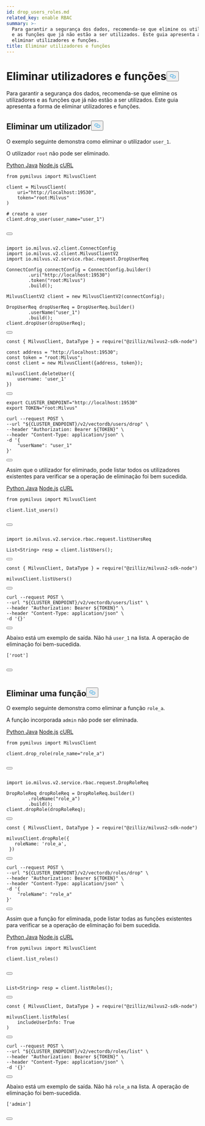 ```yaml
---
id: drop_users_roles.md
related_key: enable RBAC
summary: >-
  Para garantir a segurança dos dados, recomenda-se que elimine os utilizadores
  e as funções que já não estão a ser utilizados. Este guia apresenta a forma de
  eliminar utilizadores e funções.
title: Eliminar utilizadores e funções
---
```

<h1 id="Drop-Users--Roles​" class="common-anchor-header">Eliminar utilizadores e funções<button data-href="#Drop-Users--Roles​" class="anchor-icon" translate="no">
      <svg translate="no"
        aria-hidden="true"
        focusable="false"
        height="20"
        version="1.1"
        viewBox="0 0 16 16"
        width="16"
      >
        <path
          fill="#0092E4"
          fill-rule="evenodd"
          d="M4 9h1v1H4c-1.5 0-3-1.69-3-3.5S2.55 3 4 3h4c1.45 0 3 1.69 3 3.5 0 1.41-.91 2.72-2 3.25V8.59c.58-.45 1-1.27 1-2.09C10 5.22 8.98 4 8 4H4c-.98 0-2 1.22-2 2.5S3 9 4 9zm9-3h-1v1h1c1 0 2 1.22 2 2.5S13.98 12 13 12H9c-.98 0-2-1.22-2-2.5 0-.83.42-1.64 1-2.09V6.25c-1.09.53-2 1.84-2 3.25C6 11.31 7.55 13 9 13h4c1.45 0 3-1.69 3-3.5S14.5 6 13 6z"
        ></path>
      </svg>
    </button></h1><p>Para garantir a segurança dos dados, recomenda-se que elimine os utilizadores e as funções que já não estão a ser utilizados. Este guia apresenta a forma de eliminar utilizadores e funções.</p>
<h2 id="Drop-a-user​" class="common-anchor-header">Eliminar um utilizador<button data-href="#Drop-a-user​" class="anchor-icon" translate="no">
      <svg translate="no"
        aria-hidden="true"
        focusable="false"
        height="20"
        version="1.1"
        viewBox="0 0 16 16"
        width="16"
      >
        <path
          fill="#0092E4"
          fill-rule="evenodd"
          d="M4 9h1v1H4c-1.5 0-3-1.69-3-3.5S2.55 3 4 3h4c1.45 0 3 1.69 3 3.5 0 1.41-.91 2.72-2 3.25V8.59c.58-.45 1-1.27 1-2.09C10 5.22 8.98 4 8 4H4c-.98 0-2 1.22-2 2.5S3 9 4 9zm9-3h-1v1h1c1 0 2 1.22 2 2.5S13.98 12 13 12H9c-.98 0-2-1.22-2-2.5 0-.83.42-1.64 1-2.09V6.25c-1.09.53-2 1.84-2 3.25C6 11.31 7.55 13 9 13h4c1.45 0 3-1.69 3-3.5S14.5 6 13 6z"
        ></path>
      </svg>
    </button></h2><p>O exemplo seguinte demonstra como eliminar o utilizador <code translate="no">user_1</code>. </p>
<div class="alert note">
<p>O utilizador <code translate="no">root</code> não pode ser eliminado.</p>
</div>
<div class="multipleCode">
 <a href="#python">Python </a> <a href="#java">Java</a> <a href="#javascript">Node.js</a> <a href="#shell">cURL</a></div>
<pre><code translate="no" class="language-python"><span class="hljs-keyword">from</span> pymilvus <span class="hljs-keyword">import</span> MilvusClient​
​
client = MilvusClient(​
    uri=<span class="hljs-string">&quot;http://localhost:19530&quot;</span>,​
    token=<span class="hljs-string">&quot;root:Milvus&quot;</span>​
)​
​
<span class="hljs-comment"># create a user​</span>
client.drop_user(user_name=<span class="hljs-string">&quot;user_1&quot;</span>)​

<button class="copy-code-btn"></button></code></pre>
<pre><code translate="no" class="language-java"><span class="hljs-keyword">import</span> io.milvus.v2.client.ConnectConfig​
<span class="hljs-keyword">import</span> io.milvus.v2.client.MilvusClientV2​
<span class="hljs-keyword">import</span> io.milvus.v2.service.rbac.request.DropUserReq​
​
<span class="hljs-type">ConnectConfig</span> <span class="hljs-variable">connectConfig</span> <span class="hljs-operator">=</span> ConnectConfig.builder()​
        .uri(<span class="hljs-string">&quot;http://localhost:19530&quot;</span>)​
        .token(<span class="hljs-string">&quot;root:Milvus&quot;</span>)​
        .build();​
        ​
<span class="hljs-type">MilvusClientV2</span> <span class="hljs-variable">client</span> <span class="hljs-operator">=</span> <span class="hljs-keyword">new</span> <span class="hljs-title class_">MilvusClientV2</span>(connectConfig);​
​
<span class="hljs-type">DropUserReq</span> <span class="hljs-variable">dropUserReq</span> <span class="hljs-operator">=</span> DropUserReq.builder()​
        .userName(<span class="hljs-string">&quot;user_1&quot;</span>)​
        .build();​
client.dropUser(dropUserReq);​

<button class="copy-code-btn"></button></code></pre>
<pre><code translate="no" class="language-javascript"><span class="hljs-keyword">const</span> { <span class="hljs-title class_">MilvusClient</span>, <span class="hljs-title class_">DataType</span> } = <span class="hljs-built_in">require</span>(<span class="hljs-string">&quot;@zilliz/milvus2-sdk-node&quot;</span>)​
​
<span class="hljs-keyword">const</span> address = <span class="hljs-string">&quot;http://localhost:19530&quot;</span>;​
<span class="hljs-keyword">const</span> token = <span class="hljs-string">&quot;root:Milvus&quot;</span>;​
<span class="hljs-keyword">const</span> client = <span class="hljs-keyword">new</span> <span class="hljs-title class_">MilvusClient</span>({address, token});​
​
milvusClient.<span class="hljs-title function_">deleteUser</span>({​
    <span class="hljs-attr">username</span>: <span class="hljs-string">&#x27;user_1&#x27;</span>​
})​

<button class="copy-code-btn"></button></code></pre>
<pre><code translate="no" class="language-shell"><span class="hljs-built_in">export</span> CLUSTER_ENDPOINT=<span class="hljs-string">&quot;http://localhost:19530&quot;</span>​
<span class="hljs-built_in">export</span> TOKEN=<span class="hljs-string">&quot;root:Milvus&quot;</span>​
​
curl --request POST \​
--url <span class="hljs-string">&quot;<span class="hljs-variable">${CLUSTER_ENDPOINT}</span>/v2/vectordb/users/drop&quot;</span> \​
--header <span class="hljs-string">&quot;Authorization: Bearer <span class="hljs-variable">${TOKEN}</span>&quot;</span> \​
--header <span class="hljs-string">&quot;Content-Type: application/json&quot;</span> \​
-d <span class="hljs-string">&#x27;{​
    &quot;userName&quot;: &quot;user_1&quot;​
}&#x27;</span>​

<button class="copy-code-btn"></button></code></pre>
<p>Assim que o utilizador for eliminado, pode listar todos os utilizadores existentes para verificar se a operação de eliminação foi bem sucedida. </p>
<div class="multipleCode">
 <a href="#python">Python </a> <a href="#java">Java</a> <a href="#javascript">Node.js</a> <a href="#shell">cURL</a></div>
<pre><code translate="no" class="language-python"><span class="hljs-keyword">from</span> pymilvus <span class="hljs-keyword">import</span> <span class="hljs-title class_">MilvusClient</span>​
​
client.<span class="hljs-title function_">list_users</span>()​

<button class="copy-code-btn"></button></code></pre>
<pre><code translate="no" class="language-java"><span class="hljs-keyword">import</span> io.<span class="hljs-property">milvus</span>.<span class="hljs-property">v2</span>.<span class="hljs-property">service</span>.<span class="hljs-property">rbac</span>.<span class="hljs-property">request</span>.<span class="hljs-property">listUsersReq</span>​
​
<span class="hljs-title class_">List</span>&lt;<span class="hljs-title class_">String</span>&gt; resp = client.<span class="hljs-title function_">listUsers</span>();​

<button class="copy-code-btn"></button></code></pre>
<pre><code translate="no" class="language-javascript"><span class="hljs-keyword">const</span> { <span class="hljs-title class_">MilvusClient</span>, <span class="hljs-title class_">DataType</span> } = <span class="hljs-built_in">require</span>(<span class="hljs-string">&quot;@zilliz/milvus2-sdk-node&quot;</span>)​
​
milvusClient.<span class="hljs-title function_">listUsers</span>()​

<button class="copy-code-btn"></button></code></pre>
<pre><code translate="no" class="language-shell">curl --request POST \​
--url <span class="hljs-string">&quot;<span class="hljs-variable">${CLUSTER_ENDPOINT}</span>/v2/vectordb/users/list&quot;</span> \​
--header <span class="hljs-string">&quot;Authorization: Bearer <span class="hljs-variable">${TOKEN}</span>&quot;</span> \​
--header <span class="hljs-string">&quot;Content-Type: application/json&quot;</span> \​
-d <span class="hljs-string">&#x27;{}&#x27;</span>​

<button class="copy-code-btn"></button></code></pre>
<p>Abaixo está um exemplo de saída. Não há <code translate="no">user_1</code> na lista. A operação de eliminação foi bem-sucedida.</p>
<pre><code translate="no">[<span class="hljs-string">&#x27;root&#x27;</span>]​

<button class="copy-code-btn"></button></code></pre>
<h2 id="Drop-a-role​" class="common-anchor-header">Eliminar uma função<button data-href="#Drop-a-role​" class="anchor-icon" translate="no">
      <svg translate="no"
        aria-hidden="true"
        focusable="false"
        height="20"
        version="1.1"
        viewBox="0 0 16 16"
        width="16"
      >
        <path
          fill="#0092E4"
          fill-rule="evenodd"
          d="M4 9h1v1H4c-1.5 0-3-1.69-3-3.5S2.55 3 4 3h4c1.45 0 3 1.69 3 3.5 0 1.41-.91 2.72-2 3.25V8.59c.58-.45 1-1.27 1-2.09C10 5.22 8.98 4 8 4H4c-.98 0-2 1.22-2 2.5S3 9 4 9zm9-3h-1v1h1c1 0 2 1.22 2 2.5S13.98 12 13 12H9c-.98 0-2-1.22-2-2.5 0-.83.42-1.64 1-2.09V6.25c-1.09.53-2 1.84-2 3.25C6 11.31 7.55 13 9 13h4c1.45 0 3-1.69 3-3.5S14.5 6 13 6z"
        ></path>
      </svg>
    </button></h2><p>O exemplo seguinte demonstra como eliminar a função <code translate="no">role_a</code>.</p>
<div class="alert note">
<p>A função incorporada <code translate="no">admin</code> não pode ser eliminada.</p>
</div>
<div class="multipleCode">
 <a href="#python">Python </a> <a href="#java">Java</a> <a href="#javascript">Node.js</a> <a href="#shell">cURL</a></div>
<pre><code translate="no" class="language-python"><span class="hljs-keyword">from</span> pymilvus <span class="hljs-keyword">import</span> <span class="hljs-title class_">MilvusClient</span>​
​
client.<span class="hljs-title function_">drop_role</span>(role_name=<span class="hljs-string">&quot;role_a&quot;</span>)​

<button class="copy-code-btn"></button></code></pre>
<pre><code translate="no" class="language-java"><span class="hljs-keyword">import</span> io.milvus.v2.service.rbac.request.DropRoleReq​
​
<span class="hljs-type">DropRoleReq</span> <span class="hljs-variable">dropRoleReq</span> <span class="hljs-operator">=</span> DropRoleReq.builder()​
        .roleName(<span class="hljs-string">&quot;role_a&quot;</span>)​
        .build();​
client.dropRole(dropRoleReq);​

<button class="copy-code-btn"></button></code></pre>
<pre><code translate="no" class="language-javascript"><span class="hljs-keyword">const</span> { <span class="hljs-title class_">MilvusClient</span>, <span class="hljs-title class_">DataType</span> } = <span class="hljs-built_in">require</span>(<span class="hljs-string">&quot;@zilliz/milvus2-sdk-node&quot;</span>)​
​
milvusClient.<span class="hljs-title function_">dropRole</span>({​
   <span class="hljs-attr">roleName</span>: <span class="hljs-string">&#x27;role_a&#x27;</span>,​
 })​

<button class="copy-code-btn"></button></code></pre>
<pre><code translate="no" class="language-shell">curl --request POST \​
--url <span class="hljs-string">&quot;<span class="hljs-variable">${CLUSTER_ENDPOINT}</span>/v2/vectordb/roles/drop&quot;</span> \​
--header <span class="hljs-string">&quot;Authorization: Bearer <span class="hljs-variable">${TOKEN}</span>&quot;</span> \​
--header <span class="hljs-string">&quot;Content-Type: application/json&quot;</span> \​
-d <span class="hljs-string">&#x27;{​
    &quot;roleName&quot;: &quot;role_a&quot;​
}&#x27;</span>​

<button class="copy-code-btn"></button></code></pre>
<p>Assim que a função for eliminada, pode listar todas as funções existentes para verificar se a operação de eliminação foi bem sucedida. </p>
<div class="multipleCode">
 <a href="#python">Python </a> <a href="#java">Java</a> <a href="#javascript">Node.js</a> <a href="#shell">cURL</a></div>
<pre><code translate="no" class="language-python"><span class="hljs-keyword">from</span> pymilvus <span class="hljs-keyword">import</span> <span class="hljs-title class_">MilvusClient</span>​
​
client.<span class="hljs-title function_">list_roles</span>()​

<button class="copy-code-btn"></button></code></pre>
<pre><code translate="no" class="language-java"><span class="hljs-title class_">List</span>&lt;<span class="hljs-title class_">String</span>&gt; resp = client.<span class="hljs-title function_">listRoles</span>();​

<button class="copy-code-btn"></button></code></pre>
<pre><code translate="no" class="language-javascript"><span class="hljs-keyword">const</span> { <span class="hljs-title class_">MilvusClient</span>, <span class="hljs-title class_">DataType</span> } = <span class="hljs-built_in">require</span>(<span class="hljs-string">&quot;@zilliz/milvus2-sdk-node&quot;</span>)​
​
milvusClient.<span class="hljs-title function_">listRoles</span>(​
    <span class="hljs-attr">includeUserInfo</span>: <span class="hljs-title class_">True</span>​
)​

<button class="copy-code-btn"></button></code></pre>
<pre><code translate="no" class="language-shell">curl --request POST \​
--url <span class="hljs-string">&quot;<span class="hljs-variable">${CLUSTER_ENDPOINT}</span>/v2/vectordb/roles/list&quot;</span> \​
--header <span class="hljs-string">&quot;Authorization: Bearer <span class="hljs-variable">${TOKEN}</span>&quot;</span> \​
--header <span class="hljs-string">&quot;Content-Type: application/json&quot;</span> \​
-d <span class="hljs-string">&#x27;{}&#x27;</span>​

<button class="copy-code-btn"></button></code></pre>
<p>Abaixo está um exemplo de saída. Não há <code translate="no">role_a</code> na lista. A operação de eliminação foi bem-sucedida.</p>
<pre><code translate="no">[<span class="hljs-string">&#x27;admin&#x27;</span>]​

<button class="copy-code-btn"></button></code></pre>

